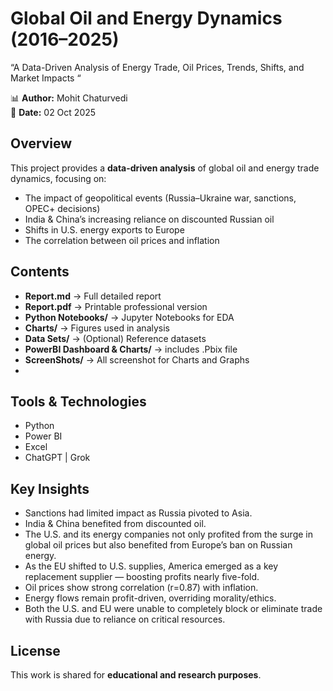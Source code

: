 
# Global Oil and Energy Dynamics (2016–2025)

“A Data-Driven Analysis of Energy Trade, Oil Prices, Trends, Shifts, and Market Impacts “

📊 **Author:** Mohit Chaturvedi  
📅 **Date:** 02 Oct 2025  

## Overview
This project provides a **data-driven analysis** of global oil and energy trade dynamics, focusing on:
- The impact of geopolitical events (Russia–Ukraine war, sanctions, OPEC+ decisions)
- India & China’s increasing reliance on discounted Russian oil
- Shifts in U.S. energy exports to Europe
- The correlation between oil prices and inflation

## Contents
- **Report.md** → Full detailed report  
- **Report.pdf** → Printable professional version
- **Python Notebooks/** → Jupyter Notebooks for EDA 
- **Charts/** → Figures used in analysis  
- **Data Sets/** → (Optional) Reference datasets
- **PowerBI Dashboard & Charts/** → includes .Pbix file
- **ScreenShots/** → All screenshot for Charts and Graphs
-  

## Tools & Technologies
- Python  
- Power BI  
- Excel  
- ChatGPT | Grok  

## Key Insights
- Sanctions had limited impact as Russia pivoted to Asia.  
- India & China benefited from discounted oil.
- The U.S. and its energy companies not only profited from the surge in global oil prices but also benefited from Europe’s ban on Russian energy.
- As the EU shifted to U.S. supplies, America emerged as a key replacement supplier — boosting profits nearly five-fold.
- Oil prices show strong correlation (r=0.87) with inflation.  
- Energy flows remain profit-driven, overriding morality/ethics.  
- Both the U.S. and EU were unable to completely block or eliminate trade with Russia due to reliance on critical resources.
## License
This work is shared for **educational and research purposes**.
